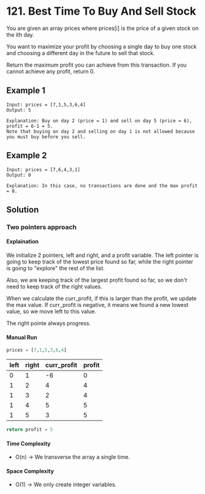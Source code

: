# 121. Best Time To Buy And Sell Stock

You are given an array prices where prices[i] is the price of a given stock on the ith day.

You want to maximize your profit by choosing a single day to buy one stock and choosing a different day in the future to sell that stock.

Return the maximum profit you can achieve from this transaction. If you cannot achieve any profit, return 0.

## Example 1

```shell
Input: prices = [7,1,5,3,6,4]
Output: 5

Explanation: Buy on day 2 (price = 1) and sell on day 5 (price = 6), profit = 6-1 = 5.
Note that buying on day 2 and selling on day 1 is not allowed because you must buy before you sell.
```

## Example 2

```shell
Input: prices = [7,6,4,3,1]
Output: 0

Explanation: In this case, no transactions are done and the max profit = 0.
```

## Solution

### Two pointers approach

#### Explaination
We initialize 2 pointers, left and right, and a profit variable.
The left pointer is going to keep track of the lowest price found so far,
while the right pointer is going to "explore" the rest of the list.

Also, we are keeping track of the largest profit found so far, so we 
don't need to keep track of the right values.

When we calculate the curr_profit, if this is larger than the profit,
we update the max value.
If curr_profit is negative, it means we found a new lowest value,
so we move left to this value.

The right pointe always progress.

#### Manual Run

```python
prices = [7,1,5,3,6,4]
```

left | right | curr_profit | profit
---- | ----- | ----------- | ------
0 | 1 | -6 | 0
1 | 2 | 4 | 4
1 | 3 | 2 | 4
1 | 4 | 5 | 5
1 | 5 | 3 | 5

```python
return profit = 5
```
#### Time Complexity

- O(n) -> We transverse the array a single time.

#### Space Complexity

- O(1) -> We only create integer variables.
